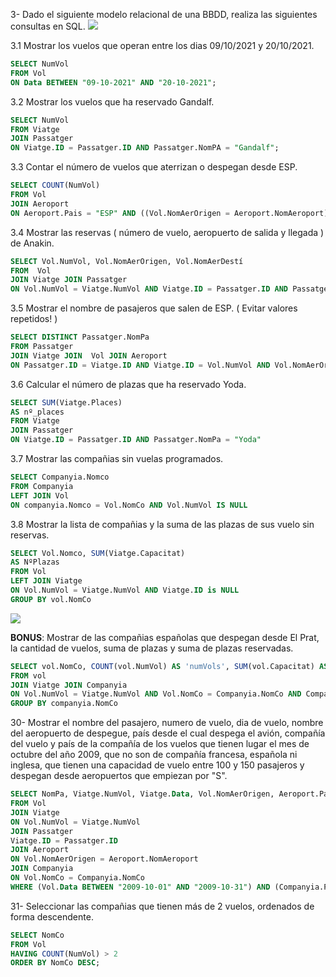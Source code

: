 3- Dado el siguiente modelo relacional de una BBDD, realiza las siguientes consultas en SQL.
![](https://i.imgur.com/8q8lnu1.png)

3.1 Mostrar los vuelos que operan entre los dias 09/10/2021 y 20/10/2021.
```sql
SELECT NumVol
FROM Vol 
ON Data BETWEEN "09-10-2021" AND "20-10-2021";
```

3.2 Mostrar los vuelos que ha reservado Gandalf.
```sql
SELECT NumVol
FROM Viatge
JOIN Passatger
ON Viatge.ID = Passatger.ID AND Passatger.NomPA = "Gandalf";
```
3.3 Contar el número de vuelos que aterrizan o despegan desde ESP.
```sql
SELECT COUNT(NumVol)
FROM Vol
JOIN Aeroport
ON Aeroport.Pais = "ESP" AND ((Vol.NomAerOrigen = Aeroport.NomAeroport) OR (Vol.NomAerDestí = Aeroport.NomAeroport))
```
3.4 Mostrar las reservas ( número de vuelo, aeropuerto de salida y llegada ) de Anakin.
```sql
SELECT Vol.NumVol, Vol.NomAerOrigen, Vol.NomAerDestí
FROM  Vol
JOIN Viatge JOIN Passatger
ON Vol.NumVol = Viatge.NumVol AND Viatge.ID = Passatger.ID AND Passatger.NomPa = "Anakin";
```
3.5 Mostrar el nombre de pasajeros que salen de ESP. ( Evitar valores repetidos! )
```sql
SELECT DISTINCT Passatger.NomPa
FROM Passatger
JOIN Viatge JOIN  Vol JOIN Aeroport
ON Passatger.ID = Viatge.ID AND Viatge.ID = Vol.NumVol AND Vol.NomAerOrigen = Aeroport.NomAeroport AND Aeroport.Pais = "ESP"
```
3.6 Calcular el número de plazas que ha reservado Yoda.
```sql
SELECT SUM(Viatge.Places) 
AS nº_places
FROM Viatge
JOIN Passatger
ON Viatge.ID = Passatger.ID AND Passatger.NomPa = "Yoda"
```
3.7 Mostrar las compañias sin vuelas programados.
```sql
SELECT Companyia.Nomco
FROM Companyia 
LEFT JOIN Vol
ON companyia.Nomco = Vol.NomCo AND Vol.NumVol IS NULL
```
3.8 Mostrar la lista de compañias y la suma de las plazas de sus vuelo sin reservas.
```sql
SELECT Vol.Nomco, SUM(Viatge.Capacitat)
AS NºPlazas
FROM Vol
LEFT JOIN Viatge
ON Vol.NumVol = Viatge.NumVol AND Viatge.ID is NULL
GROUP BY vol.NomCo
```
![](https://i.imgur.com/8q8lnu1.png)

**BONUS**: Mostrar de las compañias españolas que despegan desde El Prat, la cantidad de vuelos, suma de plazas y suma de plazas reservadas.
```sql
SELECT vol.NomCo, COUNT(vol.NumVol) AS 'numVols', SUM(vol.Capacitat) AS 'Capacitat', SUM(r_reserva.Places) AS 'placesReservades'
FROM vol
JOIN Viatge JOIN Companyia
ON Vol.NumVol = Viatge.NumVol AND Vol.NomCo = Companyia.NomCo AND Companyia.Pais = "ESP" AND Vol.NomAerOrigen = "El Prat"
GROUP BY companyia.NomCo
```
30- Mostrar el nombre del pasajero, numero de vuelo, dia de vuelo, nombre del aeropuerto de despegue, país desde el cual despega el avión, compañía del vuelo y país de la compañía de los vuelos que tienen lugar el mes de octubre del año 2009, que no son de compañía francesa, española ni inglesa, que tienen una capacidad de vuelo entre 100 y 150 pasajeros y despegan desde aeropuertos que empiezan por "S".
```sql
SELECT NomPa, Viatge.NumVol, Viatge.Data, Vol.NomAerOrigen, Aeroport.Pais, Vol.NomCo, Companyia.Pais
FROM Vol
JOIN Viatge
ON Vol.NumVol = Viatge.NumVol
JOIN Passatger
Viatge.ID = Passatger.ID
JOIN Aeroport
ON Vol.NomAerOrigen = Aeroport.NomAeroport
JOIN Companyia
ON Vol.NomCo = Companyia.NomCo
WHERE (Vol.Data BETWEEN "2009-10-01" AND "2009-10-31") AND (Companyia.Pais NOT IN ("França", "Espanya", "Regne Unit")) AND (Vol.Capacitat BETWEEN 100 AND 150) AND Vol.NomAerOrigen LIKE "S%"
```
31- Seleccionar las compañias que tienen más de 2 vuelos, ordenados de forma descendente.
```sql
SELECT NomCo
FROM Vol
HAVING COUNT(NumVol) > 2
ORDER BY NomCo DESC;
```